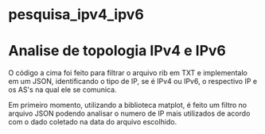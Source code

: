# pesquisa_ipv4_ipv6
<h1> Analise de topologia IPv4 e IPv6 </h1>

O código a cima foi feito para filtrar o arquivo rib em TXT e implementalo em um JSON, identificando o tipo de IP, se é IPv4 ou IPv6, o respectivo IP
e os AS's na qual ele se comunica.

Em primeiro momento, utilizando a biblioteca matplot, é feito um filtro no arquivo JSON podendo analisar o numero de IP mais utilizados de acordo com o dado coletado na data do arquivo escolhido.
